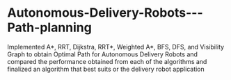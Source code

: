 # Autonomous-Delivery-Robots---Path-planning
Implemented A*, RRT, Dijkstra, RRT*, Weighted A*, BFS, DFS, and Visibility Graph to obtain Optimal Path for Autonomous Delivery Robots and compared the performance obtained from each of the algorithms and finalized an algorithm that best suits or the delivery robot application
